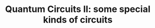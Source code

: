 ---
title: "Quantum Circuits II: some special kinds of circuits"
event: Periodically and quasi-periodically driven complex systems
summary: Lectures on Quantum Circuits at ICTS, Bangalore
authors: [Austen Lamacraft]
tags: []
categories: []
all_day: false
publishDate: 2023-06-14T00:00:00Z
slides: quantum-circuits-2-icts
draft: false
---